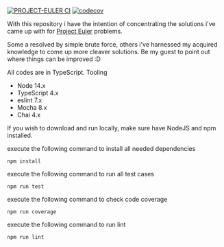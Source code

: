 [![PROJECT-EULER CI](https://github.com/joao-felipe-santoro/project-euler/workflows/PROJECT-EULER%20CI/badge.svg?branch=master)](https://github.com/joao-felipe-santoro/project-euler/actions?query=workflow%3A%22PROJECT-EULER+CI%22)
[![codecov](https://codecov.io/gh/joao-felipe-santoro/project-euler/branch/master/graph/badge.svg?token=PNIBREQBSI)](https://codecov.io/gh/joao-felipe-santoro/project-euler)

With this repository i have the intention of concentrating the solutions i've came up with for [Project Euler](http://projecteuler.net) problems.

Some a resolved by simple brute force, others i've harnessed my acquired knowledge to come up more cleaver solutions. Be my guest to point out where things can be improved :D


All codes are in TypeScript.
Tooling
- Node 14.x
- TypeScript 4.x
- eslint 7.x
- Mocha 8.x
- Chai 4.x

If you wish to download and run locally, make sure have NodeJS and npm installed.

execute the following command to install all needed dependencies
```shell
npm install
```

execute the following command to run all test cases
```shell
npm run test
```

execute the following command to check code coverage
```shell
npm run coverage
```

execute the following command to run lint
```shell
npm run lint
```

